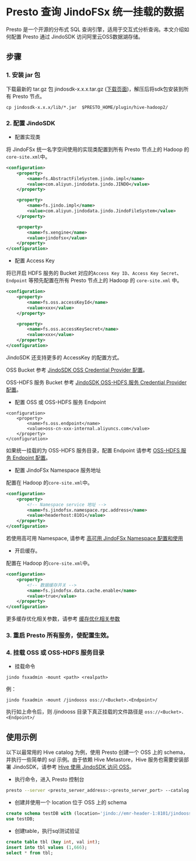 # Presto 查询 JindoFSx 统一挂载的数据

Presto 是一个开源的分布式 SQL 查询引擎，适用于交互式分析查询。本文介绍如何配置 Presto 通过 JindoSDK 访问阿里云OSS数据湖存储。

## 步骤

### 1. 安装 jar 包

下载最新的 tar.gz 包 jindosdk-x.x.x.tar.gz ([下载页面](/docs/user/4.x/jindodata_download.md))，解压后将sdk包安装到所有 Presto 节点。

````
cp jindosdk-x.x.x/lib/*.jar  $PRESTO_HOME/plugin/hive-hadoop2/
````

### 2. 配置 JindoSDK
* 配置实现类

将 JindoFSx 统一名字空间使用的实现类配置到所有 Presto 节点上的 Hadoop 的 `core-site.xml`中。
```xml
<configuration>
    <property>
        <name>fs.AbstractFileSystem.jindo.impl</name>
        <value>com.aliyun.jindodata.jindo.JINDO</value>
    </property>

    <property>
        <name>fs.jindo.impl</name>
        <value>com.aliyun.jindodata.jindo.JindoFileSystem</value>
    </property>

    <property>
        <name>fs.xengine</name>
        <value>jindofsx</value>
    </property>
</configuration>
```

* 配置 Access Key

将已开启 HDFS 服务的 Bucket 对应的`Access Key ID`、`Access Key Secret`、`Endpoint` 等预先配置在所有 Presto 节点上的 Hadoop 的 `core-site.xml` 中。

```xml
<configuration>
    <property>
        <name>fs.oss.accessKeyId</name>
        <value>xxx</value>
    </property>

    <property>
        <name>fs.oss.accessKeySecret</name>
        <value>xxx</value>
    </property>
</configuration>
```
JindoSDK 还支持更多的 AccessKey 的配置方式。

OSS Bucket 参考 [JindoSDK OSS Credential Provider 配置](/docs/user/4.x/4.6.x/4.6.6/oss/security/jindosdk_credential_provider_oss.md)。

OSS-HDFS 服务 Bucket 参考 [JindoSDK OSS-HDFS 服务 Credential Provider 配置](/docs/user/4.x/4.6.x/4.6.6/jindofs/security/jindosdk_credential_provider_dls.md)。

* 配置 OSS 或 OSS-HDFS 服务 Endpoint

```
<configuration>
    <property>
        <name>fs.oss.endpoint</name>
        <value>oss-cn-xxx-internal.aliyuncs.com</value>
    </property>
</configuration>
```
如果统一挂载的为 OSS-HDFS 服务目录，配置 Endpoint 请参考 [OSS-HDFS 服务 Endpoint 配置](/docs/user/4.x/4.6.x/4.6.6/jindofs/configuration/jindosdk_endpoint_configuration.md)。

* 配置 JindoFSx Namespace 服务地址

配置在 Hadoop 的`core-site.xml`中。
```xml
<configuration>
    <property>
        <!-- Namespace service 地址 -->
        <name>fs.jindofsx.namespace.rpc.address</name>
        <value>headerhost:8101</value>
    </property>
</configuration>
```
若使用高可用 Namespace, 请参考 [高可用 JindoFSx Namespace 配置和使用](/docs/user/4.x/4.6.x/4.6.6/jindofsx/deploy/deploy_raft_ns.md)

* 开启缓存。

配置在 Hadoop 的`core-site.xml`中。
```xml
<configuration>
    <property>
        <!-- 数据缓存开关 -->
        <name>fs.jindofsx.data.cache.enable</name>
        <value>true</value>
    </property>
</configuration>
```
更多缓存优化相关参数，请参考 [缓存优化相关参数](../configuration/jindosdk_configuration_list.md)

### 3. 重启 Presto 所有服务，使配置生效。

### 4. 挂载 OSS 或 OSS-HDFS 服务目录

* 挂载命令

```
jindo fsxadmin -mount <path> <realpath>
```

例：

```
jindo fsxadmin -mount /jindooss oss://<Bucket>.<Endpoint>/
```

执行如上命令后，则 /jindooss 目录下真正挂载的文件路径是 `oss://<Bucket>.<Endpoint>/`

## 使用示例
以下以最常用的 Hive catalog 为例，使用 Presto 创建一个 OSS 上的 schema，并执行一些简单的 sql 示例。由于依赖 Hive Metastore，Hive 服务也需要安装部署 JindoSDK，请参考 [Hive 使用 JindoSDK 访问 OSS](../hive/jindosdk_on_hive_oss.md)。

* 执行命令，进入 Presto 控制台

```bash
presto --server <presto_server_address>:<presto_server_port> --catalog hive
```

* 创建并使用一个 location 位于 OSS 上的 schema

```sql
create schema testDB with (location='jindo://emr-header-1:8101/jindooss/<schema_dir>');
use testDB;
```

* 创建table，执行sql测试验证

```sql
create table tbl (key int, val int);
insert into tbl values (1,666);
select * from tbl;
```